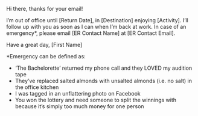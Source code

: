 Hi there, thanks for your email!

I’m out of office until [Return Date], in [Destination] enjoying [Activity]. I’ll follow up with you as soon as I can when I’m back at work. In case of an emergency*, please email [ER Contact Name] at [ER Contact Email]. 

Have a great day,
[First Name]

*Emergency can be defined as:
- ‘The Bachelorette’ returned my phone call and they LOVED my audition tape
- They’ve replaced salted almonds with unsalted almonds (i.e. no salt) in the office kitchen
- I was tagged in an unflattering photo on Facebook
- You won the lottery and need someone to split the winnings with because it’s simply too much money for one person
